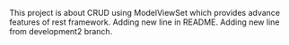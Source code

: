 This project is about CRUD using ModelViewSet which provides advance features of rest framework.
Adding new line in README.
Adding new line from development2 branch.